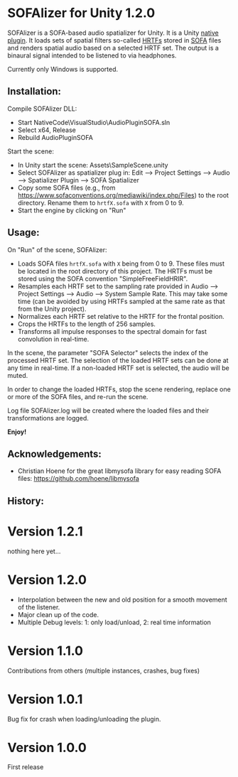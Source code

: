 # SOFAlizer for Unity 1.2.0

SOFAlizer is a SOFA-based audio spatializer for Unity. It is a Unity [native plugin](https://docs.unity3d.com/Manual/NativePlugins.html). It loads sets of spatial filters so-called [HRTFs](https://en.wikipedia.org/wiki/Head-related_transfer_function) stored in [SOFA](https://www.sofaconventions.org/) files and renders spatial audio based on a selected HRTF set. The output is a binaural signal intended to be listened to via headphones. 

Currently only Windows is supported.

Installation:
-------------

Compile SOFAlizer DLL:
* Start NativeCode\VisualStudio\AudioPluginSOFA.sln
* Select x64, Release
* Rebuild AudioPluginSOFA 

Start the scene:
* In Unity start the scene: Assets\SampleScene.unity
* Select SOFAlizer as spatializer plug in: Edit --> Project Settings --> Audio --> Spatializer Plugin --> SOFA Spatializer
* Copy some SOFA files (e.g., from https://www.sofaconventions.org/mediawiki/index.php/Files) to the root directory. Rename them to `hrtfX.sofa` with `X` from 0 to 9. 
* Start the engine by clicking on "Run"

Usage:
------
On "Run" of the scene, SOFAlizer:
* Loads SOFA files `hrtfX.sofa` with `X` being from 0 to 9. These files must be located in the root directory of this project. The HRTFs must be stored using the SOFA convention "SimpleFreeFieldHRIR". 
* Resamples each HRTF set to the sampling rate provided in Audio --> Project Settings --> Audio --> System Sample Rate. This may take some time (can be avoided by using HRTFs sampled at the same rate as that from the Unity project). 
* Normalizes each HRTF set relative to the HRTF for the frontal position. 
* Crops the HRTFs to the length of 256 samples. 
* Transforms all impulse responses to the spectral domain for fast convolution in real-time.

In the scene, the parameter "SOFA Selector" selects the index of the processed HRTF set. The selection of the loaded HRTF sets can be done at any time in real-time. If a non-loaded HRTF set is selected, the audio will be muted.

In order to change the loaded HRTFs, stop the scene rendering, replace one or more of the SOFA files, and re-run the scene. 

Log file SOFAlizer.log will be created where the loaded files and their transformations are logged.

**Enjoy!**


Acknowledgements:
-----------------

* Christian Hoene for the great libmysofa library for easy reading SOFA files: https://github.com/hoene/libmysofa

History:
--------

Version 1.2.1
=============
nothing here yet...

Version 1.2.0
=============
* Interpolation between the new and old position for a smooth movement of the listener. 
* Major clean up of the code. 
* Multiple Debug levels: 1: only load/unload, 2: real time information

Version 1.1.0
=============

Contributions from others (multiple instances, crashes, bug fixes)

Version 1.0.1
=============

Bug fix for crash when loading/unloading the plugin. 

Version 1.0.0
=============

First release